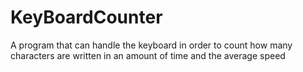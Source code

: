 # KeyBoardCounter
A program that can handle the keyboard in order to count how many characters are written in an amount of time and the average speed
